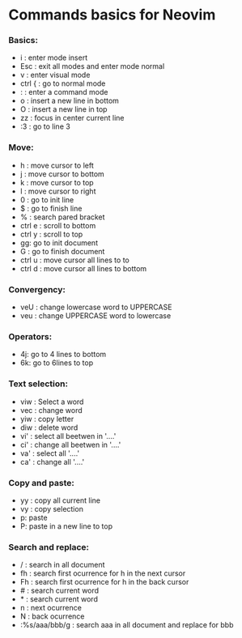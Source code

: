 # Commands basics for Neovim

### Basics:

- i : enter mode insert
- Esc : exit all modes and enter mode normal
- v : enter visual mode
- ctrl { : go to normal mode
- : : enter a command mode
- o : insert a new line in bottom
- O : insert a new line in top
- zz : focus in center current line
- :3 : go to line 3

### Move:

- h : move cursor to left
- j : move cursor to bottom
- k : move cursor to top
- l : move cursor to right
- 0 : go to init line
- $ : go to finish line
- % : search pared bracket
- ctrl e : scroll to bottom
- ctrl y : scroll to top
- gg: go to init document
- G : go to finish document
- ctrl u : move cursor all lines to to
- ctrl d : move cursor all lines to bottom

### Convergency:

- veU : change lowercase word to UPPERCASE
- veu : change UPPERCASE word to lowercase

### Operators:

- 4j: go to 4 lines to bottom
- 6k: go to 6lines to top

### Text selection:

- viw : Select a word
- vec : change word
- yiw : copy letter
- diw : delete word
- vi' : select all beetwen in '....'
- ci' : change all beetwen in '....'
- va' : select all '....'
- ca' : change all '....'

### Copy and paste:

- yy : copy all current line
- vy : copy selection
- p: paste
- P: paste in a new line to top

### Search and replace:

- / : search in all document
- fh : search first ocurrence for h in the next cursor
- Fh : search first ocurrence for h in the back cursor
- \# : search current word
- \* : search current word
- n : next ocurrence
- N : back ocurrence
- :%s/aaa/bbb/g : search aaa in all document and replace for bbb
